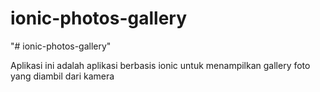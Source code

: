 # ionic-photos-gallery
"# ionic-photos-gallery" 

Aplikasi ini adalah aplikasi berbasis ionic untuk menampilkan gallery foto yang diambil dari kamera